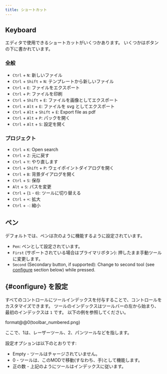 ```yaml
---
title: ショートカット
---
```


## Keyboard

エディタで使用できるショートカットがいくつかあります。
いくつかはボタンの下に書かれています。

### 全般

- `Ctrl` + `N`: 新しいファイル
- `Ctrl` + `Shift` + `N`: テンプレートから新しいファイル
- `Ctrl` + `E`: ファイルをエクスポート
- `Ctrl` + `P`: ファイルを印刷
- `Ctrl` + `Shift` + `E`: ファイルを画像としてエクスポート
- `Ctrl` + `Alt` + `E`: ファイルを svg としてエクスポート
- `Ctrl` + `Alt` + `Shift` + `E`: Export file as pdf
- `Ctrl` + `Alt` + `P`: パックを開く
- `Ctrl` + `Alt` + `S`: 設定を開く

### プロジェクト

- `Ctrl` + `K`: Open search
- `Ctrl` + `Z`: 元に戻す
- `Ctrl` + `Y`: やり直します
- `Ctrl` + `Shift` + `P`: ウェイポイントダイアログを開く
- `Ctrl` + `B`: 背景ダイアログを開く
- `Ctrl` + `S`: 保存
- `Alt` + `S`: パスを変更
- `Ctrl` + (`1` - `0`): ツールに切り替える
- `Ctrl` + `+`: 拡大
- `Ctrl` + `-`: 縮小

## ペン

デフォルトでは、ペンは次のように機能するように設定されています。

- `Pen`: ペンとして設定されています。
- `First` (サポートされている場合はプライマリボタン): 押したまま手動ツールに変更します。
- `Second` (Secondary button, if supported): Change to second tool (see [configure](#configure) section below) while pressed.

## {#configure} を設定

すべてのコントロールにツールインデックスを付与することで、コントロールをカスタマイズできます。 ツールのインデックスはツールバーの左から始まり、最初のインデックスは `1` です。 以下の例を参照してください。

format@@0(toolbar_numbered.png)

ここで、1は、レーザーツール、2、パンツールなどを指します。

設定オプションは以下のとおりです:

- Empty - ツールはチャージされていません。
- 0 - ツールは、このMODで移動(すなわち、手)として機能します。
- 正の数 - 上記のようにツールはインデックスに従います。
